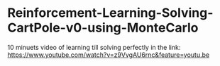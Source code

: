 # Reinforcement-Learning-Solving-CartPole-v0-using-MonteCarlo

10 minuets video of learning till solving perfectly in the link:
https://www.youtube.com/watch?v=z9VvgAU6rnc&feature=youtu.be
